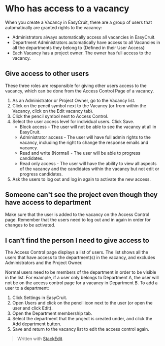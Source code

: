 # Who has access to a vacancy

When you create a  Vacancy  in EasyCruit, there are a group of users that automatically are granted rights to the vacancy:

-   Administrators  always automatically access all vacancies in EasyCruit.
-   Department Administrators  automatically have access to all Vacancies in all the departments they belong to (Defined in their User Access)
-   Each Vacancy has a  project owner. The owner has full access to the vacancy.

## Give access to other users

These three roles are responsible for giving other users access to the vacancy, which can be done from the  Access Control  Page of a vacancy.

1.  As an  Administrator  or  Project Owner, go to the  Vacancy list.
2.  Click on the pencil symbol next to the  Vacancy  (or from within the  Vacancy, click on the  Edit vacancy  tab).
3.  Click the pencil symbol next to  Access Control.
4.  Select the user access level for individual users. Click  Save.
    -   Block access  - The user will not be able to see the vacancy at all in EasyCruit.
    -   Administrator access  - The user will have full admin rights to the vacancy, including the right to change the response emails and vacancy.
    -   Read and write (Normal)  - The user will be able to progress candidates.
    -   Read only access  - The user will have the ability to view all aspects of the vacancy and the candidates within the vacancy but not edit or progress candidates.
5.  Ask the users to log out and log in again to activate the new access.

## Someone can't see the project even though they have access to department

Make sure that the user is added to the vacancy on the Access Control page. Remember that the users need to log out and in again in order for changes to be activated.

## I can’t find the person I need to give access to

The  Access Control  page displays a list of users. The list shows all the users that have access to the department(s) in the vacancy, and excludes  Administrators  and the  Project Owner.

Normal users need to be members of the department in order to be visible in the list. For example, if a user only belongs to Department A, the user will not be on the access control page for a vacancy in Department B. To add a user to a department:

1.  Click  Settings  in EasyCruit.
2.  Open  Users  and click on the pencil icon next to the user (or open the user and click  Edit).
3.  Open the  Department membership  tab.
4.  Select the department that the project is created under, and click the  Add department  button.
5.  Save and return to the vacancy list to edit the access control again.


> Written with [StackEdit](https://stackedit.io/).
<!--stackedit_data:
eyJoaXN0b3J5IjpbNjUyMzQ3NjI5XX0=
-->